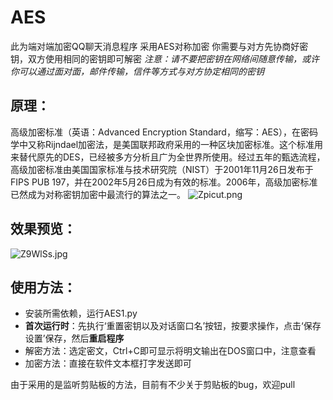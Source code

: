 # AES
此为端对端加密QQ聊天消息程序
采用AES对称加密
你需要与对方先协商好密钥，双方使用相同的密钥即可解密
*注意：请不要把密钥在网络间随意传输，或许你可以通过面对面，邮件传输，信件等方式与对方协定相同的密钥*




原理：
--


高级加密标准（英语：Advanced Encryption Standard，缩写：AES），在密码学中又称Rijndael加密法，是美国联邦政府采用的一种区块加密标准。这个标准用来替代原先的DES，已经被多方分析且广为全世界所使用。经过五年的甄选流程，高级加密标准由美国国家标准与技术研究院（NIST）于2001年11月26日发布于FIPS PUB 197，并在2002年5月26日成为有效的标准。2006年，高级加密标准已然成为对称密钥加密中最流行的算法之一。
![Zpicut.png](https://s2.ax1x.com/2019/06/22/Zpicut.png)

效果预览：
--
![Z9WlSs.jpg](https://s2.ax1x.com/2019/06/22/Z9WlSs.jpg)

使用方法：
-----
 - 安装所需依赖，运行AES1.py
 - **首次运行时**：先执行‘重置密钥以及对话窗口名’按钮，按要求操作，点击‘保存设置’保存，然后**重启程序**   
 - 解密方法：选定密文，Ctrl+C即可显示将明文输出在DOS窗口中，注意查看 
 - 加密方法：直接在软件文本框打字发送即可
 
由于采用的是监听剪贴板的方法，目前有不少关于剪贴板的bug，欢迎pull
 


